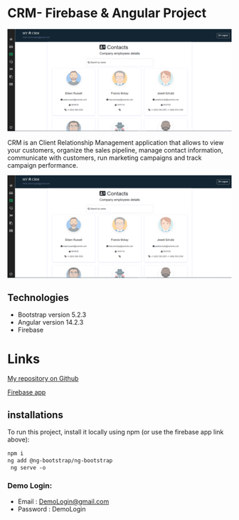 # CRM- Firebase & Angular Project

![CRM APP](src\assets\images\‏‏CrmApp.PNG)

CRM is an Client Relationship Management application that allows to view your customers, organize the sales pipeline, manage contact information, communicate with customers, run marketing campaigns and track campaign performance.

![CRM APP](/src\assets\images\‏‏CrmApp.PNG)

## Technologies

- Bootstrap version 5.2.3
- Angular version 14.2.3
- Firebase

# Links

[My repository on Github](https://github.com/HodayaAngela/CRM-Firebase-And-Angular-Project)

[Firebase app](https://crm-fierbaseangular.web.app)

## installations

To run this project, install it locally using npm (or use the firebase app link above):

```
npm i
ng add @ng-bootstrap/ng-bootstrap
 ng serve -o
```

### Demo Login:

- Email : DemoLogin@gmail.com
- Password : DemoLogin
